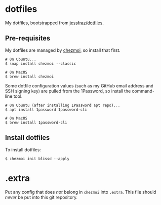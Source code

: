 # dotfiles

My dotfiles, bootstrapped from [jessfraz/dotfiles](https://github.com/jessfraz/dotfiles).

## Pre-requisites

My dotfiles are managed by [chezmoi](https://www.chezmoi.io), so install that first.

```console
# On Ubuntu...
$ snap install chezmoi --classic

# On MacOS
$ brew install chezmoi
```

Some dotfile configuration values (such as my GitHub email address and SSH signing key) are pulled
from the 1Password, so install the command-line tool.

```console
# On Ubuntu (after installing 1Password apt repo)...
$ apt install 1password 1password-cli

# On MacOS
$ brew install 1password-cli
```

## Install dotfiles

To install dotfiles:
```console
$ chezmoi init blissd --apply
```

# .extra

Put any config that does _not_ belong in `chezmoi` into `.extra`. This file should _never_ be put
into this git repository.

